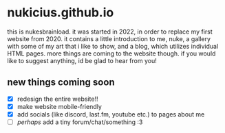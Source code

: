 # nukicius.github.io
this is nukesbrainload. it was started in 2022, in order to replace my first website from 2020. it contains a little introduction to me, nuke, a gallery with some of my art that i like to show, and a blog, which utilizes individual HTML pages. more things are coming to the website though. if you would like to suggest anything, id be glad to hear from you!
## new things coming soon
- [x] redesign the entire website!!
- [x] make website mobile-friendly
- [x] add socials (like discord, last.fm, youtube etc.) to pages about me
- [ ] *perhaps* add a tiny forum/chat/something :3